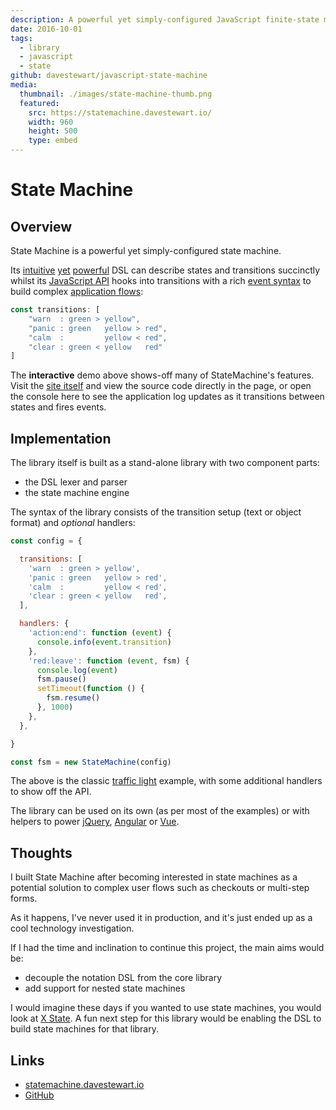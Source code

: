 ```yaml
---
description: A powerful yet simply-configured JavaScript finite-state machine
date: 2016-10-01
tags:
  - library
  - javascript
  - state
github: davestewart/javascript-state-machine
media:
  thumbnail: ./images/state-machine-thumb.png
  featured:
    src: https://statemachine.davestewart.io/
    width: 960
    height: 500
    type: embed
---
```


# State Machine

## Overview

State Machine is a powerful yet simply-configured state machine.

Its [intuitive](https://statemachine.davestewart.io/html/api/transitions/advanced.html) [yet](https://statemachine.davestewart.io/html/api/transitions/wildcards.html) [powerful](https://statemachine.davestewart.io/html/api/transitions/separators.html) DSL can describe states and transitions succinctly whilst its [JavaScript API](https://statemachine.davestewart.io/html/api/index.html) hooks into transitions with a rich [event syntax](https://statemachine.davestewart.io/html/api/events/interactive.html) to build complex [application flows](https://statemachine.davestewart.io/html/examples/index.html):

```js
const transitions: [
    "warn  : green > yellow",
    "panic : green   yellow > red",
    "calm  :         yellow < red",
    "clear : green < yellow   red"
]
```

The **interactive** demo above shows-off many of StateMachine's features. Visit the [site itself](http://statemachine.davestewart.io) and view the source code directly in the page, or open the console here to see the application log updates as it transitions between states and fires events.

## Implementation

The library itself is built as a stand-alone library with two component parts:

- the DSL lexer and parser
- the state machine engine

The syntax of the library consists of the transition setup (text or object format) and *optional* handlers:

```js
const config = {

  transitions: [
    'warn  : green > yellow',
    'panic : green   yellow > red',
    'calm  :         yellow < red',
    'clear : green < yellow   red',
  ],

  handlers: {
    'action:end': function (event) {
      console.info(event.transition)
    },
    'red:leave': function (event, fsm) {
      console.log(event)
      fsm.pause()
      setTimeout(function () {
        fsm.resume()
      }, 1000)
    },
  },

}

const fsm = new StateMachine(config)
```

The above is the classic [traffic light](https://statemachine.davestewart.io/html/examples/flows/branching.html) example, with some additional handlers to show off the API.

The library can be used on its own (as per most of the examples) or with helpers to power [jQuery](https://statemachine.davestewart.io/html/setup/helpers/jquery.html), [Angular](https://statemachine.davestewart.io/html/setup/helpers/object.html) or [Vue](https://statemachine.davestewart.io/html/examples/vue/vue-router.html).

## Thoughts

I built State Machine after becoming interested in state machines as a potential solution to complex user flows such as checkouts or multi-step forms.

As it happens, I've never used it in production, and it's just ended up as a cool technology investigation.

If I had the time and inclination to continue this project, the main aims would be:

- decouple the notation DSL from the core library
- add support for nested state machines

 I would imagine these days if you wanted to use state machines, you would look at [X State](https://xstate.js.org/). A fun next step  for this library would be enabling the DSL to build state machines for that library. 

## Links

- [statemachine.davestewart.io](http://statemachine.davestewart.io/)
- [GitHub](https://github.com/davestewart/javascript-state-machine)

